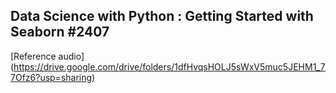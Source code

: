 ## Data Science with Python : Getting Started with Seaborn #2407
[Reference audio] (https://drive.google.com/drive/folders/1dfHvqsHOLJ5sWxV5muc5JEHM1_77Ofz6?usp=sharing)
